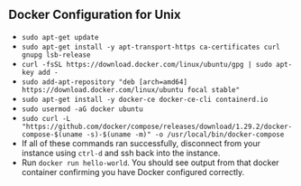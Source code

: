 ## Docker Configuration for Unix
- `sudo apt-get update`
- `sudo apt-get install -y apt-transport-https ca-certificates curl gnupg lsb-release`
- `curl -fsSL https://download.docker.com/linux/ubuntu/gpg | sudo apt-key add -`
- `sudo add-apt-repository "deb [arch=amd64] https://download.docker.com/linux/ubuntu focal stable"`
- `sudo apt-get install -y docker-ce docker-ce-cli containerd.io`
- `sudo usermod -aG docker ubuntu`
- `sudo curl -L "https://github.com/docker/compose/releases/download/1.29.2/docker-compose-$(uname -s)-$(uname -m)" -o /usr/local/bin/docker-compose`
- If all of these commands ran successfully, disconnect from your instance using `ctrl-d` and ssh back into the instance.
- Run `docker run hello-world`.  You should see output from that docker container confirming you have Docker configured correctly.
